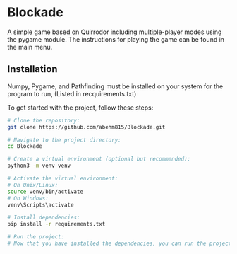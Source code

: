 # Blockade

A simple game based on Quirrodor including multiple-player modes using the pygame module. The instructions for playing the game can be found in the main menu.

## Installation

Numpy, Pygame, and Pathfinding must be installed on your system for the program to run, (Listed in recquirements.txt)

To get started with the project, follow these steps:

```bash
# Clone the repository:
git clone https://github.com/abehm815/Blockade.git

# Navigate to the project directory:
cd Blockade

# Create a virtual environment (optional but recommended):
python3 -m venv venv

# Activate the virtual environment:
# On Unix/Linux:
source venv/bin/activate
# On Windows:
venv\Scripts\activate

# Install dependencies:
pip install -r requirements.txt

# Run the project:
# Now that you have installed the dependencies, you can run the project using the appropriate command.
